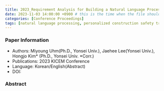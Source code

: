 ```yaml
---
title: 2023_Requirement Analysis for Building a Natural Language Processing-Based Knowledge Graph for Personalized Construction Safety Training
date: 2023-11-03 14:00:00 +0900 # this is the time when the file should be shown to public
categories: [Conference Proceedings]
tags: [natural language processing, personalized construction safety training, construction safety knowledge graph, requirement analysis]     # TAG names should always be lowercase
---
```


### Paper Information
- Authors: Miyoung Uhm(Ph.D., Yonsei Univ.), Jaehee Lee(Yonsei Univ.), Hongjo Kim* (Ph.D., Yonsei Univ. *Corr.)
- Publications:
2023 KICEM Conference
- Language: 
Korean/English(Abstract)
- DOI:

### Abstract


